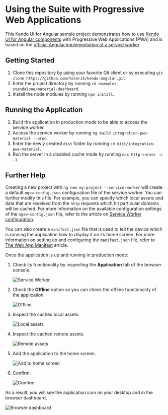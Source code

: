 # Using the Suite with Progressive Web Applications

This Kendo UI for Angular sample project demonstrates how to use [Kendo UI for Angular components](https://www.telerik.com/kendo-angular-ui/components) with Progressive Web Applications (PWA) and is based on the [official Angular implementation of a service worker](https://angular.io/guide/service-worker-getting-started).

## Getting Started

1. Clone this repository by using your favorite Git client or by executing `git clone https://github.com/telerik/kendo-angular.git`.
1. Enter the project directory by running `cd examples-standalone/material-dashboard`.
1. Install the node modules by running `npm install`.

## Running the Application

1. Build the application in production mode to be able to access the service worker.
1. Access the service worker by running `ng build integration-pwa-material --prod`.
2. Enter the newly created `dist` folder by running `cd dist/integration-pwa-material`.
3. Run the server in a disabled cache mode by running `npx http-server -c -1`.

## Further Help

Creating a new project with `ng new my-project --service-worker` will create a default `ngsw-config.json` configuration file of the service worker. You can further modify this file. For example, you can specify which local assets and data that are received from the `http` requests which hit particular domains will be cached. For more information on the available configuration settings of the `ngsw-config.json` file, refer to the article on <a href="https://angular.io/guide/service-worker-config">Service Worker configuration</a>.

You can also create a `manifest.json` file that is used to tell the device which is running the application how to display it on its home screen. For more information on setting up and configuring the `manifest.json` file, refer to <a href="https://developers.google.com/web/fundamentals/web-app-manifest/?utm_source=devtools">The Web App Manifest</a> article.

Once the application is up and running in production mode:

1. Check its functionality by inspecting the **Application** tab of the browser console.

    ![Service Worker](https://github.com/telerik/kendo-angular-pwa/blob/master/src/assets/help_images/sw.png)

1. Check the **Offline** option so you can check the offline functionality of the application.

    ![Offline](https://github.com/telerik/kendo-angular-pwa/blob/master/src/assets/help_images/offline.png)

1. Inspect the cached local assets.

    ![Local assets](https://github.com/telerik/kendo-angular-pwa/blob/master/src/assets/help_images/cached_local.png)

1. Inspect the cached remote assets.

    ![Remote assets](https://github.com/telerik/kendo-angular-pwa/blob/master/src/assets/help_images/cached_remote.png)

1. Add the application to the home screen.

    ![Add to home screen](https://github.com/telerik/kendo-angular-pwa/blob/master/src/assets/help_images/add_to_home.png)

1. Confirm.

    ![Confirm](https://github.com/telerik/kendo-angular-pwa/blob/master/src/assets/help_images/confirm.png)

As a result, you will see the application icon on your desktop and in the browser dashboard.

![Browser dashboard](https://github.com/telerik/kendo-angular-pwa/blob/master/src/assets/help_images/dashboard.png)
